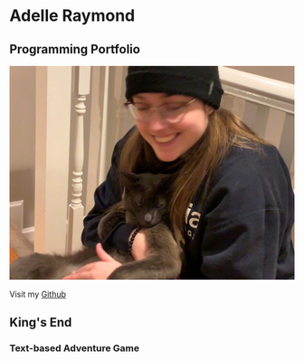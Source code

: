# Adelle Raymond
## Programming Portfolio

![memyselfandi](https://github.com/adolthefruitbol/adolthefruitbol.github.io/blob/main/memyselfandi.jpg)

Visit my [Github](https://github.com/adolthefruitbol)

## King's End
### Text-based Adventure Game

